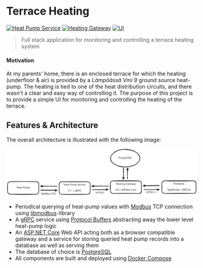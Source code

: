 # Terrace Heating

[![Heat Pump Service](https://github.com/aleksi-kangas/terrace-heating-new/actions/workflows/heat_pump_service.yaml/badge.svg)](https://github.com/aleksi-kangas/terrace-heating-new/actions/workflows/heat_pump_service.yaml)
[![Heating Gateway](https://github.com/aleksi-kangas/terrace-heating-new/actions/workflows/heating_gateway.yaml/badge.svg)](https://github.com/aleksi-kangas/terrace-heating-new/actions/workflows/heating_gateway.yaml)
[![UI](https://github.com/aleksi-kangas/terrace-heating-new/actions/workflows/ui.yaml/badge.svg)](https://github.com/aleksi-kangas/terrace-heating-new/actions/workflows/ui.yaml)

> Full stack application for monitoring and controlling a terrace heating system

#### Motivation

At my parents' home, there is an enclosed terrace for which the heating (underfloor & air) is provided by a *Lämpöässä
Vmi 9* ground source heat-pump. The heating is tied to one of the heat distribution circuits, and there wasn't a clear
and easy way of controlling it. The purpose of this project is to provide a simple UI for monitoring and
controlling the heating of the terrace.

## Features & Architecture

The overall architecture is illustrated with the following image:

![Architecture](docs/architecture.svg)

- Periodical querying of heat-pump values with [Modbus](https://en.wikipedia.org/wiki/Modbus) TCP connection
  using [libmodbus](https://libmodbus.org/)-library
- A [gRPC](https://grpc.io/) service using [Protocol Buffers](https://developers.google.com/protocol-buffers)
  abstracting away the lower level heat-pump logic
- An [ASP.NET Core](https://en.wikipedia.org/wiki/ASP.NET_Core) Web API acting both as a browser compatible gateway and
  a service for storing queried heat pump records into a database as well as serving them
- The database of choice is [PostgreSQL](https://www.postgresql.org/)
- All components are built and deployed using [Docker Compose](https://docs.docker.com/compose/)
